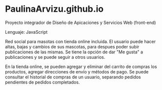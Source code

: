 # PaulinaArvizu.github.io
Proyecto integrador de Diseño de Apicaciones y Servicios Web (front-end)

Lenguaje: JavaScript

Red social para masotas con tienda online incluida.
El usuario puede hacer altas, bajas y cambios de sus mascotas, para despues poder subir publicaciones de las mismas. Se tiene la opción de dar "Me gusta" a publicaciones y se puede seguir a otros usuarios.

En la tienda online, se pueden agregar y eliminar del carrito de compras los productos, agregar direcciones de envío y métodos de pago.
Se puede consultar el historial de compras de un usuario, separando pedidos pendientes de pedidos completados.
